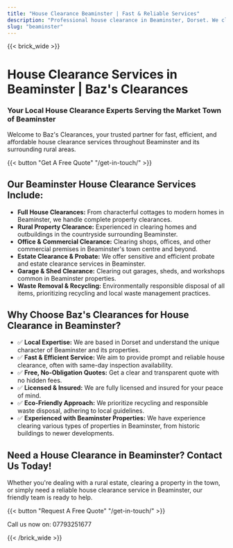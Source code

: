 ```yaml
---
title: "House Clearance Beaminster | Fast & Reliable Services"
description: "Professional house clearance in Beaminster, Dorset. We clear homes in this charming market town. Free quotes & same-day inspection."
slug: "beaminster"
---
```


{{< brick_wide >}}
# House Clearance Services in Beaminster | Baz's Clearances

### Your Local House Clearance Experts Serving the Market Town of Beaminster

Welcome to Baz's Clearances, your trusted partner for fast, efficient, and affordable house clearance services throughout Beaminster and its surrounding rural areas.

{{< button "Get A Free Quote" "/get-in-touch/" >}}

## Our Beaminster House Clearance Services Include:

* **Full House Clearances:** From characterful cottages to modern homes in Beaminster, we handle complete property clearances.
* **Rural Property Clearance:** Experienced in clearing homes and outbuildings in the countryside surrounding Beaminster.
* **Office & Commercial Clearance:** Clearing shops, offices, and other commercial premises in Beaminster's town centre and beyond.
* **Estate Clearance & Probate:** We offer sensitive and efficient probate and estate clearance services in Beaminster.
* **Garage & Shed Clearance:** Clearing out garages, sheds, and workshops common in Beaminster properties.
* **Waste Removal & Recycling:** Environmentally responsible disposal of all items, prioritizing recycling and local waste management practices.

## Why Choose Baz's Clearances for House Clearance in Beaminster?

* ✅ **Local Expertise:** We are based in Dorset and understand the unique character of Beaminster and its properties.
* ✅ **Fast & Efficient Service:** We aim to provide prompt and reliable house clearance, often with same-day inspection availability.
* ✅ **Free, No-Obligation Quotes:** Get a clear and transparent quote with no hidden fees.
* ✅ **Licensed & Insured:** We are fully licensed and insured for your peace of mind.
* ✅ **Eco-Friendly Approach:** We prioritize recycling and responsible waste disposal, adhering to local guidelines.
* ✅ **Experienced with Beaminster Properties:** We have experience clearing various types of properties in Beaminster, from historic buildings to newer developments.

## Need a House Clearance in Beaminster? Contact Us Today!

Whether you're dealing with a rural estate, clearing a property in the town, or simply need a reliable house clearance service in Beaminster, our friendly team is ready to help.

{{< button "Request A Free Quote" "/get-in-touch/" >}}

Call us now on: 07793251677

{{< /brick_wide >}}
